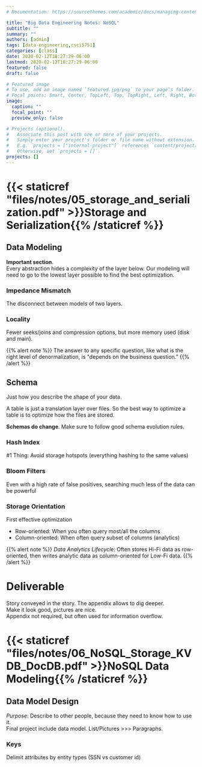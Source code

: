 ```yaml
---
# Documentation: https://sourcethemes.com/academic/docs/managing-content/

title: "Big Data Engineering Notes: NoSQL"
subtitle: ""
summary: ""
authors: [admin]
tags: [data-engineering,csci5751]
categories: [class]
date: 2020-02-12T18:27:29-06:00
lastmod: 2020-02-12T18:27:29-06:00
featured: false
draft: false

# Featured image
# To use, add an image named `featured.jpg/png` to your page's folder.
# Focal points: Smart, Center, TopLeft, Top, TopRight, Left, Right, BottomLeft, Bottom, BottomRight.
image:
  caption: ""
  focal_point: ""
  preview_only: false

# Projects (optional).
#   Associate this post with one or more of your projects.
#   Simply enter your project's folder or file name without extension.
#   E.g. `projects = ["internal-project"]` references `content/project/deep-learning/index.md`.
#   Otherwise, set `projects = []`.
projects: []
---
```

# {{< staticref "files/notes/05_storage_and_serialization.pdf" >}}Storage and Serialization{{% /staticref %}}
## Data Modeling
**Important section**.  
Every abstraction hides a complexity of the layer below. Our modeling will need to go to the lowest layer possible to find the best optimization.  

### Impedance Mismatch
The disconnect between models of two layers.  
### Locality
Fewer seeks/joins and compression options, but more memory used (disk and main).  

{{% alert note %}}
The answer to any specific question, like what is the right level of denormalization, is "depends on the business question."
{{% /alert %}}

## Schema
Just how you describe the shape of your data.  

A table is just a translation layer over files. So the best way to optimize a table is to optimize how the files are stored.  

**Schemas do change**. Make sure to follow good schema evolution rules.  

### Hash Index
\#1 Thing: Avoid storage hotspots (everything hashing to the same values)  
### Bloom Filters
Even with a high rate of false positives, searching much less of the data can be powerful

### Storage Orientation
First effective optimization
* Row-oriented: When you often query most/all the columns
* Column-oriented: When often query subset of columns (analytics)

{{% alert note %}}
*Data Analytics Lifecycle*: Often stores Hi-Fi data as row-oriented, then writes analytic data as column-oriented for Low-Fi data.
{{% /alert %}}

# Deliverable
Story conveyed in the story. The appendix allows to dig deeper.  
Make it look good, pictures are nice.  
Appendix not required, but often used for information overflow.  

# {{< staticref "files/notes/06_NoSQL_Storage_KVDB_DocDB.pdf" >}}NoSQL Data Modeling{{% /staticref %}}

## Data Model Design
*Purpose*: Describe to other people, because they need to know how to use it.  
Final project include data model. List/Pictures \>\>\> Paragraphs.  

### Keys
Delimit attributes by entity types (SSN vs customer id)  
